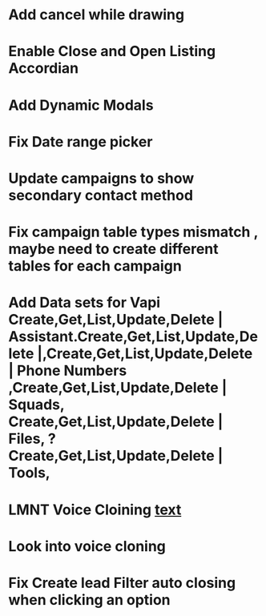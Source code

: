 # Add cancel while drawing

# Enable Close and Open Listing Accordian

# Add Dynamic Modals

# Fix Date range picker

# Update campaigns to show secondary contact method

# Fix campaign table types mismatch , maybe need to create different tables for each campaign

# Add Data sets for Vapi Create,Get,List,Update,Delete | Assistant.Create,Get,List,Update,Delete |,Create,Get,List,Update,Delete | Phone Numbers ,Create,Get,List,Update,Delete | Squads, Create,Get,List,Update,Delete | Files, ? Create,Get,List,Update,Delete | Tools,

# LMNT Voice Cloining [text](https://docs.lmnt.com/api-reference/voice/create-voice#create-voice)

# Look into voice cloning

# Fix Create lead Filter auto closing when clicking an option

<!-- # Update Location cards to have dark mode ✅ -->
<!-- ⚠️ # Add Data sets for Creatify  Create Video From Link, Get Video Result,Get Vedio History, Generate Preview video from link, Render video [Video]
   # Get existing links, create link, create link with params, update link, get link by id
   # Post Lipsync Task , Get Lipsync items , get lipsync by id
   # Personas , Get available personas, Get all personas by id, create persona, delete persona
   # Voices , Get Voices
   # Get remaining credits -->
